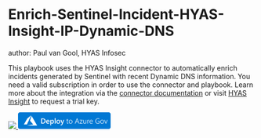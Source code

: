 # Enrich-Sentinel-Incident-HYAS-Insight-IP-Dynamic-DNS
author: Paul van Gool, HYAS Infosec

This playbook uses the HYAS Insight connector to automatically enrich incidents generated by Sentinel with recent Dynamic DNS information. You need a valid subscription in order to use the connector and playbook. Learn more about the integration via the [connector documentation](https://docs.microsoft.com/en-us/connectors/hyasinsight/) or visit [HYAS Insight](https://www.hyas.com/contact) to request a trial key.

<a href="https://portal.azure.com/#create/Microsoft.Template/uri/https%3A%2F%2Fraw.githubusercontent.com%2FAzure%2FAzure-Sentinel%2Fmaster%2FPlaybooks%2FEnrich-Sentinel-Incident-HYAS-Insight-IP-Dynamic-DNS%2Fazuredeploy.json" target="_blank">
    <img src="https://aka.ms/deploytoazurebutton""/>
</a>
<a href="https://portal.azure.us/#create/Microsoft.Template/uri/https%3A%2F%2Fraw.githubusercontent.com%2FAzure%2FAzure-Sentinel%2Fmaster%2FPlaybooks%2FEnrich-Sentinel-Incident-HYAS-Insight-IP-Dynamic-DNS%2Fazuredeploy.json" target="_blank">
<img src="https://raw.githubusercontent.com/Azure/azure-quickstart-templates/master/1-CONTRIBUTION-GUIDE/images/deploytoazuregov.png"/>
</a>
